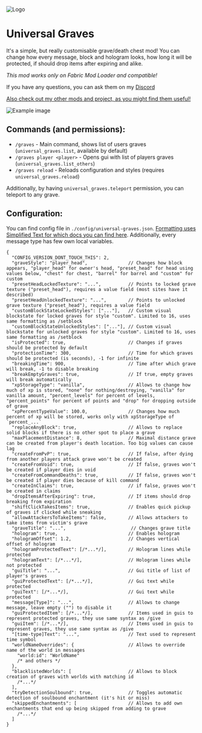 ![Logo](https://i.imgur.com/otnGmMi.png)
# Universal Graves
It's a simple, but really customisable grave/death chest mod! 
You can change how every message, block and hologram looks, how long it will be protected,
if should drop items after expiring and alike.

*This mod works only on Fabric Mod Loader and compatible!*

If you have any questions, you can ask them on my [Discord](https://pb4.eu/discord)

[Also check out my other mods and project, as you might find them useful!](https://pb4.eu)

![Example image](https://i.imgur.com/hfyd10Q.png)

## Commands (and permissions):
- `/graves` - Main command, shows list of users graves (`universal_graves.list`, available by default)
- `/graves player <player>` - Opens gui with list of players graves (`universal_graves.list_others`)
- `/graves reload` - Reloads configuration and styles (requires `universal_graves.reload`)

Additionally, by having `universal_graves.teleport` permission, you can teleport to any grave.

## Configuration:
You can find config file in `./config/universal-graves.json`.
[Formatting uses Simplified Text for which docs you can find here]().
Additionally, every message type has few own local variables.

```json5
{
  "CONFIG_VERSION_DONT_TOUCH_THIS": 2,
  "graveStyle": "player_head",               // Changes how block appears, "player_head" for owner's head, "preset_head" for head using values below, "chest" for chest, "barrel" for barrel and "custom" for custom
  "presetHeadLockedTexture": "...",          // Points to locked grave texture ("preset_head"), requires a value field (most sites have it described)
  "presetHeadUnlockedTexture": "...",        // Points to unlocked grave texture ("preset_head"), requires a value field
  "customBlockStateLockedStyles": ["..."],   // Custom visual blockstate for locked graves for style "custom". Limited to 16, uses same formatting as /setblock
  "customBlockStateUnlockedStyles": ["..."], // Custom visual blockstate for unlocked graves for style "custom". Limited to 16, uses same formatting as /setblock
  "isProtected": true,                       // Changes if graves should be protected by default
  "protectionTime": 300,                     // Time for which graves should be protected (is seconds), -1 for infinite
  "breakingTime": 900,                       // Time after which grave will break, -1 to disable breaking
  "breakEmptyGraves": true,                  // If true, empty graves will break automatically
  "xpStorageType": "vanilla",                // Allows to change how much of xp is stored, "none" for nothing/destroying, "vanilla" for vanilla amount, "percent_levels" for percent of levels, "percent_points" for percent of points and "drop" for dropping outside of grave
  "xpPercentTypeValue": 100.0,               // Changes how much percent of xp will be stored, works only with xpStorageType of `percent_...`
  "replaceAnyBlock": true,                   // Allows to replace solid blocks if there is no other spot to place a grave
  "maxPlacementDistance": 8,                 // Maximal distance grave can be created from player's death location. Too big values can cause lag
  "createFromPvP": true,                     // If false, after dying from another players attack grave won't be created
  "createFromVoid": true,                    // If false, graves won't be created if player dies in void
  "createFromCommandDeaths": true,           // If false, graves won't be created if player dies because of kill command
  "createInClaims": true,                    // if false, graves won't be created in claims
  "dropItemsAfterExpiring": true,            // If items should drop breaking from expiration
  "shiftClickTakesItems": true,              // Enables quick pickup of graves if clicked while sneaking
  "allowAttackersToTakeItems": false,        // Allows attackers to take items from victim's grave
  "graveTitle": "...",                        // Changes grave title
  "hologram": true,                          // Enables hologram
  "hologramOffset": 1.2,                     // Changes vertical offset of hologram
  "hologramProtectedText": [/*...*/],        // Hologram lines while protected
  "hologramText": [/*...*/],                 // Hologram lines while not protected
  "guiTitle": "...",                         // Gui title of list of player's graves
  "guiProtectedText": [/*...*/],             // Gui text while protected
  "guiText": [/*...*/],                      // Gui text while protected
  "message[Type]": "...",                    // Allows to change message, leave empty ("") to disable it
  "guiProtectedItem": [/*...*/],             // Items used in guis to represent protected graves, they use same syntax as /give
  "guiItem": [/*...*/],                      // Items used in guis to represent graves, they use same syntax as /give
  "[time-type]Text": "...",                  // Text used to represent time symbol
  "worldNameOverrides": {                    // Allows to override name of the world in messages
    "world:id": "WorldName"
    /* and others */
  },
  "blacklistedWorlds": [                     // Allows to block creation of graves with worlds with matching id
    /*...*/
  ],
  "tryDetectionSoulbound": true,             // Toggles automatic detection of soulbound enchantment (it's hit or miss)
  "skippedEnchantments": [                   // Allows to add own enchantments that end up being skipped from adding to grave
    /*...*/
  ]          
}
```
